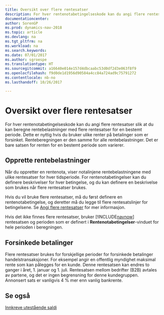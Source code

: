 ```yaml
---
title: Oversikt over flere rentesatser
description: For hver rentenotabetingelseskode kan du angi flere rentesatser slik at du kan beregne rentebelastninger med flere rentesatser for en bestemt periode.
documentationcenter: 
author: SorenGP
ms.prod: dynamics-nav-2018
ms.topic: article
ms.devlang: na
ms.tgt_pltfrm: na
ms.workload: na
ms.search.keywords: 
ms.date: 07/01/2017
ms.author: sgroespe
ms.translationtype: HT
ms.sourcegitcommit: a16640e014e157d4dbcaabc53d0df2d3e063f8f9
ms.openlocfilehash: f9d0de1d1956d90584a4cc84a724ad9c75791272
ms.contentlocale: nb-no
ms.lasthandoff: 10/26/2017

---
```

# <a name="multiple-interest-rates-overview"></a>Oversikt over flere rentesatser
For hver rentenotabetingelseskode kan du angi flere rentesatser slik at du kan beregne rentebelastninger med flere rentesatser for en bestemt periode. Dette er nyttig hvis du bruker ulike renter på betalinger som er forsinket. Renteberegningen er den samme for alle rentebelastninger. Det er bare satsen for renten for en bestemt periode som varierer.  

## <a name="creating-finance-charges"></a>Opprette rentebelastninger  
Når du oppretter en rentenota, viser notalinjene rentebelastningene med ulike rentesatser for hver tidsperiode. For rentenotabetingelser kan du definere beskrivelser for hver betingelse, og du kan definere en beskrivelse som brukes når flere rentesatser brukes.  

Hvis du vil bruke flere rentesatser, må du først definere en rentenotabetingelse, og deretter må du legge til flere rentesatslinjer for betingelsene. Se [Angi flere rentesatser](how-to-set-up-multiple-interest-rates.md) for mer informasjon.  

Hvis det ikke finnes flere rentesatser, bruker [!INCLUDE[navnow](../../includes/navnow_md.md)] rentesatsen og perioden som er definert i **Rentenotabetingelser**-vinduet for hele perioden i beregningen.  

## <a name="delayed-payments"></a>Forsinkede betalinger  
 Flere rentesatser brukes for forskjellige perioder for forsinkede betalinger handelstransaksjoner. For eksempel angir en offentlig myndighet maksimal rente som kan pålegges for en kunde. Denne rentesatsen kan endres to ganger i året, 1. januar og 1. juli. Rentesatsen mellom bedrifter (B2B) avtales av partene, og det er ingen begrensning for denne kundegruppen. Annonsert sats er vanligvis 4 % mer enn vanlig bankrente.  

## <a name="see-also"></a>Se også  
 [Innkreve utestående saldi](../../receivables-collect-outstanding-balances.md)

